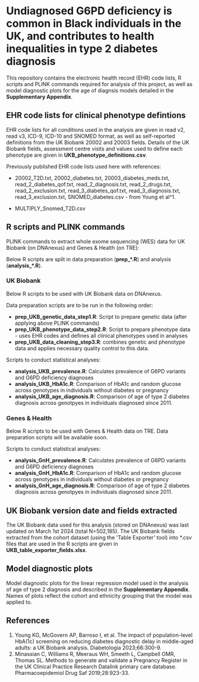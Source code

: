 # Undiagnosed G6PD deficiency is common in Black individuals in the UK, and contributes to health inequalities in type 2 diabetes diagnosis

This repository contains the electronic health record (EHR) code lists, R scripts and PLINK commands required for analysis of this project, as well as model diagnostic plots for the age of diagnsis models detailed in the **Supplementary Appendix**.

## EHR code lists for clinical phenotype defintions
EHR code lists for all conditions used in the analysis are given in read v2, read v3, ICD-9, ICD-10 and SNOMED format, as well as self-reported definitions from the UK Biobank 20002 and 20003 fields. Details of the UK Biobank fields, assessment centre visits and values used to define each phenotype are given in **UKB_phenotype_definitions.csv**.

Previously published EHR code lists used here with references:
- 20002_T2D.txt, 20002_diabetes.txt, 20003_diabetes_meds.txt, read_2_diabetes_qof.txt, read_2_diagnosis.txt, read_2_drugs.txt, read_2_exclusion.txt, read_3_diabetes_qof.txt, read_3_diagnosis.txt, read_3_exclusion.txt, SNOMED_diabetes.csv - from Young et al^1.

- MULTIPLY_Snomed_T2D.csv

## R scripts and PLINK commands

PLINK commands to extract whole exome sequencing (WES) data for UK Biobank (on DNAnexus) and Genes & Health (on TRE):


Below R scripts are split in data preparation (**prep_\*.R**) and analysis (**analysis_*.R**).

### UK Biobank
Below R scripts to be used with UK Biobank data on DNAnexus.

Data preparation scripts are to be run in the following order:
- **prep_UKB_genetic_data_step1.R**: Script to prepare genetic data (after applying above PLINK commands)
- **prep_UKB_phenotype_data_step2.R**: Script to prepare phenotype data - uses EHR codes and defines all clinical phenotypes used in analyses
- **prep_UKB_data_cleaning_step3.R**: combines genetic and phenotype data and applies necessary quality control to this data.

Scripts to conduct statistical analyses:
- **analysis_UKB_prevalence.R**: Calculates prevalence of G6PD variants and G6PD deficiency diagnoses
- **analysis_UKB_HbA1c.R**: Comparison of HbA1c and random glucose across genotypes in individuals without diabetes or pregnancy
- **analysis_UKB_age_diagnosis.R**: Comparison of age of type 2 diabetes diagnosis across genotpyes in individuals diagnosed since 2011.

### Genes & Health
Below R scripts to be used with Genes & Health data on TRE. Data preparation scripts will be available soon.

Scripts to conduct statistical analyses:
- **analysis_GnH_prevalence.R**: Calculates prevalence of G6PD variants and G6PD deficiency diagnoses
- **analysis_GnH_HbA1c.R**: Comparison of HbA1c and random glucose across genotypes in individuals without diabetes or pregnancy
- **analysis_GnH_age_diagnosis.R**: Comparison of age of type 2 diabetes diagnosis across genotpyes in individuals diagnosed since 2011.

## UK Biobank version date and fields extracted
The UK Biobank data used for this analysis (stored on DNAnexus) was last updated on March 1st 2024 (total N=502,185). The UK Biobank fields extracted from the cohort dataset (using the 'Table Exporter' tool) into *.csv files that are used in the R scripts are given in **UKB_table_exporter_fields.xlsx**.

## Model diagnostic plots
Model diagnostic plots for the linear regression model used in the analysis of age of type 2 diagnosis and described in the **Supplementary Appendix**. Names of plots reflect the cohort and ethnicity grouping that the model was applied to.

## References
1. Young KG, McGovern AP, Barroso I, et al. The impact of population-level HbA(1c) screening on reducing diabetes diagnostic delay in middle-aged adults: a UK Biobank analysis. Diabetologia 2023;66:300-9.
2. Minassian C, Williams R, Meeraus WH, Smeeth L, Campbell OMR, Thomas SL. Methods to generate and validate a Pregnancy Register in the UK Clinical Practice Research Datalink primary care database. Pharmacoepidemiol Drug Saf 2019;28:923-33.
